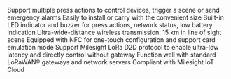Support multiple press actions to control devices, trigger a scene or send emergency alarms
Easily to install or carry with the convenient size
Built-in LED indicator and buzzer for press actions, network status, low battery indication
Ultra-wide-distance wireless transmission: 15 km in line of sight scene
Equipped with NFC for one-touch configuration and support card emulation mode
Support Milesight LoRa D2D protocol to enable ultra-low latency and directly control without gateway
Function well with standard LoRaWAN® gateways and network servers
Compliant with Milesight IoT Cloud
